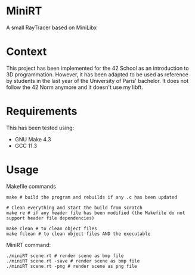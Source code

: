 # MiniRT
A small RayTracer based on MiniLibx

# Context

This project has been implemented for the 42 School as an introduction to 3D programmation.
However, it has been adapted to be used as reference by students in the last year of the
University of Paris' bachelor. It does not follow the 42 Norm anymore and it doesn't use my libft.

# Requirements

This has been tested using:

- GNU Make 4.3
- GCC 11.3

# Usage

Makefile commands
```shell
make # build the program and rebuilds if any .c has been updated

# Clean everything and start the build from scratch
make re # if any header file has been modified (the Makefile do not support header file dependencies)

make clean # to clean object files
make fclean # to clean object files AND the executable
```

MiniRT command:
```shell
./miniRT scene.rt # render scene as bmp file
./miniRT scene.rt -save # render scene as bmp file
./miniRT scene.rt -png # render scene as png file
```
